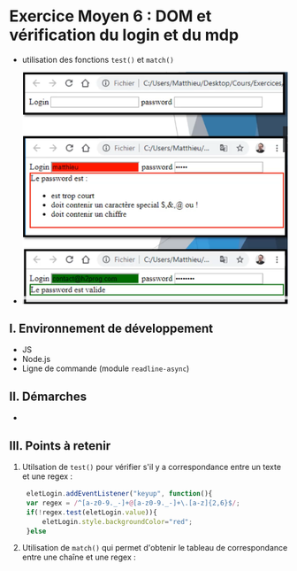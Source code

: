 # Exercice Moyen 6 : DOM et vérification du login et du mdp

- utilisation des fonctions `test()` et `match()` 
  
- ![capture exo6](ex6.png)

## I. Environnement de développement

* JS
* Node.js
* Ligne de commande (module `readline-async`)

## II. Démarches
- 


## III. Points à retenir

1. Utilsation de `test()` pour vérifier s'il y a correspondance entre un texte et une regex :
   
   ```js
    eletLogin.addEventListener("keyup", function(){
    var regex = /^[a-z0-9._-]+@[a-z0-9._-]+\.[a-z]{2,6}$/;
    if(!regex.test(eletLogin.value)){
        eletLogin.style.backgroundColor="red";
    }else
   ```
2. Utilisation de `match()` qui permet d'obtenir le tableau de correspondance entre une chaîne et une regex :
   ```js
   ```